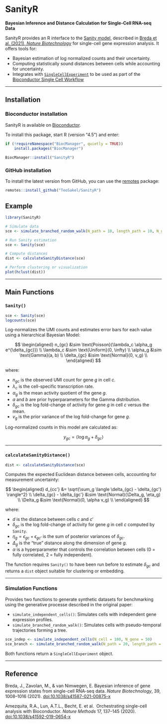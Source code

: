 
# SanityR

**Bayesian Inference and Distance Calculation for Single-Cell RNA-seq
Data**

SanityR provides an R interface to the [Sanity
model](https://github.com/jmbreda/Sanity), described in [Breda et
al. (2021), *Nature
Biotechnology*](https://doi.org/10.1038/s41587-021-00875-x) for
single-cell gene expression analysis. It offers tools for:

- Bayesian estimation of log normalized counts and their uncertainty.
- Computing statistically sound distances between cells while accounting
  for uncertainty.
- Integrates with
  [`SingleCellExperiment`](https://bioconductor.org/packages/SingleCellExperiment/)
  to be used as part of the [Bioconductor Single Cell
  Workflow](https://bioconductor.org/books/release/OSCA/)

------------------------------------------------------------------------

## Installation

### Bioconductor installation

SanityR is available on
[Bioconductor](https://bioconductor.org/packages/SanityR/).

To install this package, start R (version “4.5”) and enter:

``` r
if (!requireNamespace("BiocManager", quietly = TRUE))
    install.packages("BiocManager")
    
BiocManager::install("SanityR")
```

### GitHub installation

To install the latest version from GitHub, you can use the
[remotes](https://CRAN.R-project.org/package=remotes) package:

``` r
remotes::install_github("TeoSakel/SanityR")
```

## Example

``` r
library(SanityR)

# Simulate data
sce <- simulate_branched_random_walk(N_path = 10, length_path = 10, N_gene = 200)

# Run Sanity estimation
sce <- Sanity(sce)

# Compute distances
dist <- calculateSanityDistance(sce)

# Perform clustering or visualization
plot(hclust(dist))
```

------------------------------------------------------------------------

## Main Functions

### `Sanity()`

``` r
sce <- Sanity(sce)
logcounts(sce)
```

Log-normalizes the UMI counts and estimates error bars for each value
using a hierarchical Bayesian Model:

$$
\begin{aligned}
    n_{gc} &\sim \text{Poisson}(\lambda_c \alpha_g e^{\delta_{gc}}) \\
    \lambda_c &\sim \text{Uniform}(0, \infty) \\
    \alpha_g &\sim \text{Gamma}(a, b) \\
    \delta_{gc} &\sim \text{Normal}(0, v_g) \\
\end{aligned}
$$

where:

- $n_{gc}$ is the observed UMI count for gene $g$ in cell $c$.
- $\lambda_c$ is the cell-specific transcription rate.
- $\alpha_g$ is the mean activity quotient of the gene $g$.
- $a$ and $b$ are prior hyperparameters for the Gamma distribution.
- $\delta_{gc}$ is the log fold-change of activity for gene $g$ in cell
  $c$ versus the mean.
- $v_g$ is the prior variance of the log fold-change for gene $g$.

Log-normalized counts in this model are calculated as:

$$y_{gc} = \langle \log{\alpha_g} + \delta_{gc} \rangle$$

------------------------------------------------------------------------

### `calculateSanityDistance()`

``` r
dist <- calculateSanityDistance(sce)
```

Computes the expected Euclidean distance between cells, accounting for
measurement uncertainty:

$$
\begin{aligned}
    d_{cc'} &= \sqrt{\sum_g \langle \delta_{gc} - \delta_{gc'} \rangle^2}  \\
    \delta_{gc} - \delta_{gc'} &\sim \text{Normal}(\Delta_g, \eta_g) \\
    \Delta_g &\sim \text{Normal}(0, \alpha v_g) \\
\end{aligned}
$$

where:

- $d$ is the distance between cells $c$ and $c'$
- $\delta_{gc}$ is the log fold-change of activity for gene $g$ in cell
  $c$ computed by `Sanity`.
- $\eta_g = \epsilon_{gc} + \epsilon_{gc'}$ is the sum of posterior
  variances of $\delta_{gc}$.
- $\Delta_g$ is the “true” distance along the dimension of gene $g$.
- $\alpha$ is a hyperparameter that controls the correlation between
  cells (0 = fully correlated, 2 = fully independent).

The function requires `Sanity()` to have been run before to estimate
$\delta_{gc}$ and returns a `dist` object suitable for clustering or
embedding.

------------------------------------------------------------------------

### Simulation Functions

Provides two functions to generate synthetic datasets for benchmarking
using the generative processe described in the original paper:

- `simulate_independent_cells()`: Simulates cells with independent gene
  expression profiles.
- `simulate_branched_random_walk()`: Simulates cells with
  pseudo-temporal trajectories forming a tree.

``` r
sce_indep <- simulate_independent_cells(N_cell = 100, N_gene = 50)
sce_branch <- simulate_branched_random_walk(N_path = 20, length_path = 5, N_gene = 50)
```

Both functions return a `SingleCellExperiment` object.

------------------------------------------------------------------------

## Reference

Breda, J., Zavolan, M., & van Nimwegen, E. Bayesian inference of gene
expression states from single-cell RNA-seq data. *Nature Biotechnology*,
39, 1008–1016 (2021).
[doi:10.1038/s41587-021-00875-x](https://doi.org/10.1038/s41587-021-00875-x)

Amezquita, R.A., Lun, A.T.L., Becht, E. et al.  Orchestrating
single-cell analysis with Bioconductor. *Nature Methods* 17, 137–145
(2020).
[doi:10.1038/s41592-019-0654-x](https://doi.org/10.1038/s41592-019-0654-x)
